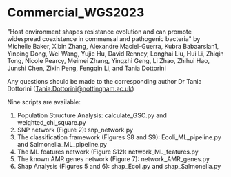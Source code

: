 # Commercial_WGS2023

"Host environment shapes resistance evolution and can promote widespread coexistence in commensal and pathogenic bacteria" by Michelle Baker, Xibin Zhang, Alexandre Maciel-Guerra, Kubra Babaarslan1, Yinping Dong, Wei Wang, Yujie Hu, David Renney, Longhai Liu, Hui Li, Zhiqin Tong,  Nicole Pearcy, Meimei Zhang, Yingzhi Geng, Li Zhao, Zhihui Hao,  Junshi Chen, Zixin Peng, Fengqin Li, and Tania Dottorini

Any questions should be made to the corresponding author Dr Tania Dottorini (Tania.Dottorini@nottingham.ac.uk)

Nine scripts are available:

1. Population Structure Analysis: calculate_GSC.py and weighted_chi_square.py
2. SNP network (Figure 2): snp_network.py
3. The classification framework (Figures S8 and S9): Ecoli_ML_pipeline.py and Salmonella_ML_pipeline.py
4. The ML features network (Figure S12): network_ML_features.py
5. The known AMR genes network (Figure 7): network_AMR_genes.py
6. Shap Analysis (Figures 5 and 6): shap_Ecoli.py and shap_Salmonella.py
